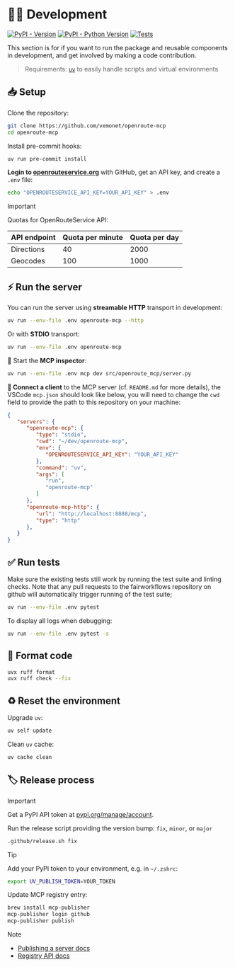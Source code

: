# 🧑‍💻 Development

[![PyPI - Version](https://img.shields.io/pypi/v/openroute-mcp.svg?logo=pypi&label=PyPI&logoColor=silver)](https://pypi.org/project/openroute-mcp/)
[![PyPI - Python Version](https://img.shields.io/pypi/pyversions/openroute-mcp.svg?logo=python&label=Python&logoColor=silver)](https://pypi.org/project/openroute-mcp/)
[![Tests](https://github.com/vemonet/openroute-mcp/actions/workflows/test.yml/badge.svg)](https://github.com/vemonet/openroute-mcp/actions/workflows/test.yml)

</div>

This section is for if you want to run the package and reusable components in development, and get involved by making a code contribution.

> Requirements: [`uv`](https://docs.astral.sh/uv/getting-started/installation/) to easily handle scripts and virtual environments

## 📥️ Setup

Clone the repository:

```bash
git clone https://github.com/vemonet/openroute-mcp
cd openroute-mcp
```

Install pre-commit hooks:

```sh
uv run pre-commit install
```

**Login to [openrouteservice.org](https://openrouteservice.org/)** with GitHub, get an API key, and create a `.env` file:

```sh
echo "OPENROUTESERVICE_API_KEY=YOUR_API_KEY" > .env
```

> [!IMPORTANT]
>
> Quotas for OpenRouteService API:
>
> | API endpoint | Quota per minute | Quota per day |
> | ------------ | ---------------- | ------------- |
> | Directions   | 40               | 2000          |
> | Geocodes     | 100              | 1000          |

## ⚡️ Run the server

You can run the server using **streamable HTTP** transport in development:

```sh
uv run --env-file .env openroute-mcp --http
```

Or with **STDIO** transport:

```sh
uv run --env-file .env openroute-mcp
```

🫆 Start the **MCP inspector**:

```sh
uv run --env-file .env mcp dev src/openroute_mcp/server.py
```

**🔌 Connect a client** to the MCP server (cf. `README.md` for more details), the VSCode `mcp.json` should look like below, you will need to change the `cwd` field to provide the path to this repository on your machine:

```json
{
   "servers": {
      "openroute-mcp": {
         "type": "stdio",
         "cwd": "~/dev/openroute-mcp",
         "env": {
            "OPENROUTESERVICE_API_KEY": "YOUR_API_KEY"
         },
         "command": "uv",
         "args": [
            "run",
            "openroute-mcp"
         ]
      },
      "openroute-mcp-http": {
         "url": "http://localhost:8888/mcp",
         "type": "http"
      },
   }
}
```

## ✅ Run tests

Make sure the existing tests still work by running the test suite and linting checks. Note that any pull requests to the fairworkflows repository on github will automatically trigger running of the test suite;

```bash
uv run --env-file .env pytest
```

To display all logs when debugging:

```bash
uv run --env-file .env pytest -s
```

## 🧹 Format code

```bash
uvx ruff format
uvx ruff check --fix
```

## ♻️ Reset the environment

Upgrade `uv`:

```sh
uv self update
```

Clean `uv` cache:

```sh
uv cache clean
```

## 🏷️ Release process

> [!IMPORTANT]
>
> Get a PyPI API token at [pypi.org/manage/account](https://pypi.org/manage/account).

Run the release script providing the version bump: `fix`, `minor`, or `major`

```sh
.github/release.sh fix
```

> [!TIP]
>
> Add your PyPI token to your environment, e.g. in `~/.zshrc`:
>
> ```sh
> export UV_PUBLISH_TOKEN=YOUR_TOKEN
> ```

Update MCP registry entry:

```sh
brew install mcp-publisher
mcp-publisher login github
mcp-publisher publish
```

> [!NOTE]
>
> - [Publishing a server docs](https://github.com/modelcontextprotocol/registry/blob/main/docs/guides/publishing/publish-server.md)
> - [Registry API docs](https://registry.modelcontextprotocol.io/docs)
